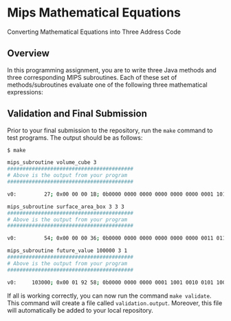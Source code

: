 
# Mips Mathematical Equations
Converting Mathematical Equations into Three Address Code

## Overview

In this programming assignment, you are to write three Java methods and three corresponding MIPS subroutines. Each of these set of methods/subroutines evaluate one of the following three mathematical expressions:

  

## Validation and Final Submission
Prior to your final submission to the repository, run the `make` command to test programs.
The output should be as follows:

   ```bash
   $ make
   
   mips_subroutine volume_cube 3
   #########################################
   # Above is the output from your program
   #########################################
   
   v0:         27; 0x00 00 00 1B; 0b0000 0000 0000 0000 0000 0000 0001 1011;
   
   mips_subroutine surface_area_box 3 3 3
   #########################################
   # Above is the output from your program
   #########################################
   
   v0:         54; 0x00 00 00 36; 0b0000 0000 0000 0000 0000 0000 0011 0110;
   
   mips_subroutine future_value 100000 3 1
   #########################################
   # Above is the output from your program
   #########################################

   v0:     103000; 0x00 01 92 58; 0b0000 0000 0000 0001 1001 0010 0101 1000;

   ```

If all is working correctly, you can now run the command `make validate`.  This command will create a file called `validation.output`.  Moreover, this file will automatically be added to your local repository.


